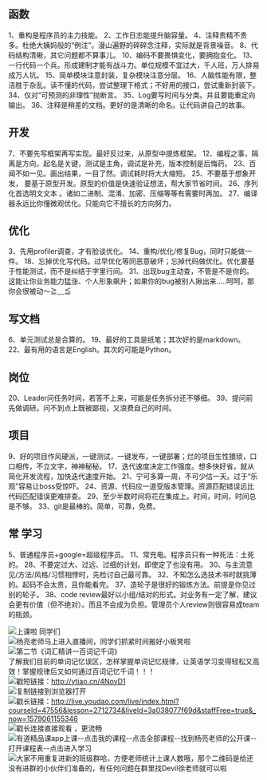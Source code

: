 ## 函数
1、重构是程序员的主力技能。
2、工作日志能提升脑容量。
4、注释贵精不贵多。杜绝大姨妈般的“例注”。漫山遍野的碎碎念注释，实际就是背景噪音。
8、代码结构清晰，其它问题都不算事儿。
10、编码不要畏惧变化，要拥抱变化。
13、一行代码一个兵。形成建制才能有战斗力。单位规模不宜过大，千人班，万人排易成万人坑。
15、简单模块注意封装，复杂模块注意分层。
16、人脑性能有限，整洁胜于杂乱。读不懂的代码，尝试整理下格式；不好用的接口，尝试重新封装下。
34、仅对“可预测的非理性”抛断言。
35、Log要写时间与分类。并且要能重定向输出。
36、注释是稍差的文档。更好的是清晰的命名。让代码讲自己的故事。

## 开发
7、不要先写框架再写实现。最好反过来，从原型中提炼框架。
12、编程之事，隔离是方向，起名是关键，测试是主角，调试是补充，版本控制是后悔药。
23、百闻不如一见。画出结果，一目了然。调试耗时将大大缩短。
25、不要基于想象开发， 要基于原型开发。原型的价值是快速验证想法，帮大家节省时间。
26、序列化首选明文文本 。诸如二进制、混淆、加密、压缩等等有需要时再加。
27、编译器永远比你懂微观优化。只能向它不擅长的方向努力。

## 优化
3、先用profiler调查，才有脸谈优化。
14、重构/优化/修复Bug，同时只能做一件。
18、忘掉优化写代码。过早优化等同恶意破坏；忘掉代码做优化。优化要基于性能测试，而不是纠结于字里行间。
31、出现bug主动查，不管是不是你的。这能让你业务能力猛涨、个人形象飙升；如果你的bug被别人揪出来.....呵呵，那你会很被动～≧﹏≦


## 写文档 
6、单元测试总是合算的。
19、最好的工具是纸笔；其次好的是markdown。
22、最有用的语言是English。其次的可能是Python。

## 岗位
20、Leader问任务时间，若答不上来，可能是任务拆分还不够细。
39、提问前先做调研。问不到点上既被鄙视，又浪费自己的时间。

## 项目
9、好的项目作风硬派，一键测试，一键发布，一键部署；烂的项目生性猥琐，口口相传，不立文字，神神秘秘。
17、迭代速度决定工作强度。想多快好省，就从简化开发流程，加快迭代速度开始。
21、宁可多算一周，不可少估一天。过于“乐观”容易让boss受惊吓。
24、资源、代码应一道受版本管理。资源匹配错误远比代码匹配错误更难排查。
29、至少半数时间将花在集成上。时间，时间，时间总是不够。
33、git是最棒的。简单，可靠，免费。

## 常 学习
5、普通程序员+google=超级程序员。
11、常充电。程序员只有一种死法：土死的。
28、不要定过大、过远、过细的计划。即使定了也没有用。
30、与主流意见/方法/风格/习惯相悖时，先检讨自己最可靠。
32、不知怎么选技术书时就挑薄的。起码不会太贵，且你能看完。
37、造轮子是很好的锻炼方法。前提是你见过别的轮子。
38、code review最好以小组/结对的形式。对业务有一定了解，建议会更有价值（但不绝对）。而且不会成为负担。管理员个人review则很容易成team的瓶颈。




<img class="emoji emoji1f514" text="_web" src="/zh_CN/htmledition/v2/images/spacer.gif">上课啦 同学们 <br><img class="qqemoji qqemoji66" text="[爱心]_web" src="/zh_CN/htmledition/v2/images/spacer.gif">杨亮老师马上进入直播间，同学们抓紧时间搬好小板凳啦 <br><img class="emoji emoji1f525" text="_web" src="/zh_CN/htmledition/v2/images/spacer.gif">第二节《词汇精讲一百词记千词》 <br>了解我们目前的单词记忆误区，怎样掌握单词记忆规律，让英语学习变得轻松又高效！掌握规律后又如何通过百词记忆千词！！！ <br><img class="emoji emoji1f449" text="_web" src="/zh_CN/htmledition/v2/images/spacer.gif">戳短链接：http://ytiao.cn/4NoyD1<br><img class="emoji emoji2708" text="_web" src="/zh_CN/htmledition/v2/images/spacer.gif">复制链接到浏览器打开 <br><img class="emoji emoji1f449" text="_web" src="/zh_CN/htmledition/v2/images/spacer.gif">戳长链接：http://live.youdao.com/live/index.html?courseId=47556&lesson=2712734&liveId=3a038077f69d&staffFree=true&_now=1579061155346<br><img class="emoji emoji1f680" text="_web" src="/zh_CN/htmledition/v2/images/spacer.gif">戳长连接直接观看 ，更流畅 <br><img class="qqemoji qqemoji108" text="[机智]_web" src="/zh_CN/htmledition/v2/images/spacer.gif">有道精品课app上课--点击我的课程--点击全部课程--找到杨亮老师的公开课--打开课程表--点击进入学习<br><img class="qqemoji qqemoji110" text="[耶]_web" src="/zh_CN/htmledition/v2/images/spacer.gif">大家不用重复进新的班级群哈，方便老师统计上课人数哦，那个二维码是给还没有进群的小伙伴们准备的，有任何问题在群里找Devil徐老师就可以啦